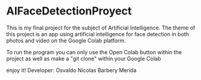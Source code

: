 # AIFaceDetectionProyect
This is my final project for the subject of Artificial Intelligence.
The theme of this project is an app using artificial intelligence for face detection in both photos and video on the Google Colab platform.

To run the program you can only use the Open Colab button within the project as well as make a "git clone" within your Google Colab

enjoy it!
Developer: Osvaldo Nicolas Barbery Merida
